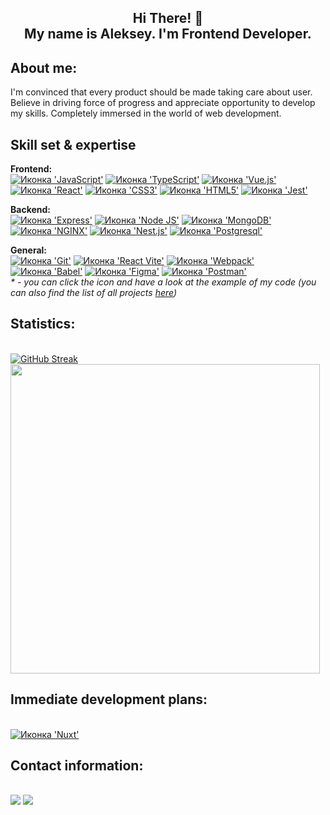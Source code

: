 <h2 align="center"><b>Hi There! 👋
<br>
  My name is Aleksey. I'm Frontend Developer.</b></h2>
  
<h2>About me:</h2>

I'm convinced that every product should be made taking care about user. Believe in driving force of progress and appreciate opportunity to develop my skills. Completely immersed in the world of web development.

<h2>Skill set & expertise </h2>

<b>Frontend:</b>
<br>
<a href="https://github.com/AlekseyYuriev/mesto/blob/main/src/pages/index.js"><img src="https://img.shields.io/badge/JavaScript-FFCD00?style=for-the-badge&logo=javascript&logoColor=black" alt="Иконка 'JavaScript'"></a>
<a href="#"><img src="https://img.shields.io/badge/TypeScript-007ACC?style=for-the-badge&logo=typescript&logoColor=white" alt="Иконка 'TypeScript'"></a>
<a href="https://github.com/AlekseyYuriev/innowise-lab-internship-level-1-clever-to-do-list/blob/project/src/components/TaskList.vue"><img src="https://img.shields.io/badge/Vue%20js-35495E?style=for-the-badge&logo=vuedotjs&logoColor=4FC08D" alt="Иконка 'Vue.js'"></a>
<a href="https://github.com/AlekseyYuriev/react-mesto-api-full-gha/blob/main/frontend/src/components/App.js"><img src="https://img.shields.io/badge/React-087DA4?style=for-the-badge&logo=react&logoColor=61DAFB" alt="Иконка 'React'"></a>
<a href="https://github.com/AlekseyYuriev/movies-explorer-frontend/blob/main/src/components/FilterCheckbox/FilterCheckbox.css"><img src="https://img.shields.io/badge/CSS3-1572B6?style=for-the-badge&logo=css3&logoColor=white" alt="Иконка 'СSS3'"></a>
<a href="https://github.com/AlekseyYuriev/russian-travel/blob/main/index.html"><img src="https://img.shields.io/badge/HTML5-E34F26?style=for-the-badge&logo=html5&logoColor=white" alt="Иконка 'HTML5'"></a>
<a href="#"><img src="https://img.shields.io/badge/Jest-C21325?style=for-the-badge&logo=jest&logoColor=white" alt="Иконка 'Jest'"></a>

<b>Backend:</b>
<br>
<a href="https://github.com/AlekseyYuriev/react-mesto-api-full-gha/blob/main/backend/app.js"><img src="https://img.shields.io/badge/Express.js-00BB3F?style=for-the-badge&logo=express&logoColor=black" alt="Иконка 'Express'"></a>
<a href="https://github.com/AlekseyYuriev/express-mesto-gha/blob/main/package.json"><img src="https://img.shields.io/badge/Node.js-00BB3F?style=for-the-badge&logo=nodedotjs&logoColor=white" alt="Иконка 'Node JS'"></a>
<a href="https://github.com/AlekseyYuriev/express-mesto-gha/blob/main/app.js"><img src="https://img.shields.io/badge/MongoDB-00BB3F?style=for-the-badge&logo=mongodb&logoColor=white" alt="Иконка 'MongoDB'"></a>
<a href="#"><img src="https://img.shields.io/badge/Nginx-00BB3F?style=for-the-badge&logo=nginx&logoColor=white" alt="Иконка 'NGINX'"></a>
<a href="https://github.com/AlekseyYuriev/vinyl-store/blob/main/src/users/users.controller.ts"><img src="https://img.shields.io/badge/nestjs-%23E0234E.svg?style=for-the-badge&logo=nestjs&logoColor=white" alt="Иконка 'Nest.js'"></a>
<a href="https://github.com/AlekseyYuriev/vinyl-store/blob/main/src/vinyls/vinyls.service.ts"><img src="https://img.shields.io/badge/postgres-%23316192.svg?style=for-the-badge&logo=postgresql&logoColor=white" alt="Иконка 'Postgresql'"></a>

<b>General:</b>
<br>
<a href="https://github.com/AlekseyYuriev/AlekseyYuriev/network"><img src="https://img.shields.io/badge/GIT-E44C30?style=for-the-badge&logo=git&logoColor=white" alt="Иконка 'Git'"></a>
<a href="#"><img src="https://img.shields.io/badge/Vite-B73BFE?style=for-the-badge&logo=vite&logoColor=FFD62E" alt="Иконка 'React Vite'"></a>
<a href="https://github.com/AlekseyYuriev/mesto/blob/main/webpack.config.js"><img src="https://img.shields.io/badge/Webpack-8DD6F9?style=for-the-badge&logo=Webpack&logoColor=white" alt="Иконка 'Webpack'"></a>
<a href="https://github.com/AlekseyYuriev/mesto/blob/main/babel.config.js"><img src="https://img.shields.io/badge/Babel-F9DC3E?style=for-the-badge&logo=babel&logoColor=white" alt="Иконка 'Babel'"></a>
<a href="#"><img src="https://img.shields.io/badge/Figma-9F3ED5?style=for-the-badge&logo=figma&logoColor=white" alt="Иконка 'Figma'"></a>
<a href="#"><img src="https://img.shields.io/badge/Postman-FF6C37?style=for-the-badge&logo=Postman&logoColor=white" alt="Иконка 'Postman'"></a>
<br>
<i>* - you can click the icon and have a look at the example of my code (you can also find the list of all projects <a href="https://github.com/AlekseyYuriev?tab=repositories">here</a>)</i>

<h2>Statistics:</h2>
<br>
<a href="https://git.io/streak-stats"><img src="https://github-readme-streak-stats-52zlvt5d5-alekseyyurievs-projects.vercel.app?user=AlekseyYuriev&theme=tokyonight-duo&border_radius=8&date_format=j%20M%5B%20Y%5D&exclude_days=Sun%2CSat" alt="GitHub Streak" /></a>
<img src="https://github-readme-stats.vercel.app/api/top-langs/?username=AlekseyYuriev&layout=compact&langs_count=8" width="495"/>

<h2>Immediate development plans:</h2>

<br>
<a href="#"><img src="https://img.shields.io/badge/nuxt%20js-00C58E?style=for-the-badge&logo=nuxtdotjs&logoColor=white" alt="Иконка 'Nuxt'"></a>

<br>
  
<h2>Contact information:</h2>
<br>
  <a href="mailto:alex11_90@mail.ru"><img src="https://img.shields.io/badge/Mail-blue?logo=mail.com&logoColor=white&style=for-the-badge"></a>
  <a href="https://www.linkedin.com/in/aleksey-yuriev"><img src="https://img.shields.io/badge/LinkedIn-blue?logo=linkedin&logoColor=white&style=for-the-badge"></a>
